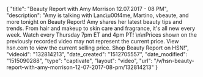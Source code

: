 {
    "title": "Beauty Report with Amy Morrison 12.07.2017 - 08 PM",
    "description": "Amy is talking with Lanc\u00f4me, Martino, vbeaute, and more tonight on Beauty Report! Amy shares her latest beauty tips and trends. From hair and makeup to skin care and fragrance, it's all new every week. Watch every Thursday 7pm ET and 4pm PT! \n\nPrices shown on the previously recorded video may not represent the current price.  View hsn.com to view the current selling price. Shop Beauty Report on HSN!",
    "videoid": "132814213",
    "date_created": "1512705557",
    "date_modified": "1515090288",
    "type": "captivate",
    "layout": "video",
    "url": "\/v\/hsn-beauty-report-with-amy-morrison-12-07-2017-08-pm\/132814213"
}